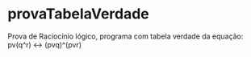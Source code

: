 # provaTabelaVerdade
Prova de Raciocínio lógico, programa com tabela verdade da equação: pv(q^r) &lt;-> (pvq)^(pvr)
